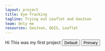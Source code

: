 ```yaml
---
layout: project
title: Eye-Tracking
tagline: Trying out Leaflet and GeoJson
team: Only me
resources: GeoJson, QGIS, Leaflet
---
```



Hi This was my first project
<button type="button" class="btn btn-default">Default</button>
<button type="button" class="btn btn-primary">Primary</button>
